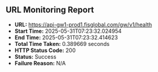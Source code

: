 ## URL Monitoring Report

- **URL:** https://api-gw1-prod1.fisglobal.com/gw/v1/health
- **Start Time:** 2025-05-31T07:23:32.024954
- **End Time:** 2025-05-31T07:23:32.414623
- **Total Time Taken:** 0.389669 seconds
- **HTTP Status Code:** 200
- **Status:** Success
- **Failure Reason:** N/A
